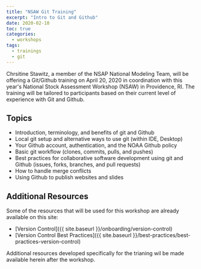 ```yaml
---
title: "NSAW Git Training"
excerpt: "Intro to Git and Github"
date: 2020-02-10
toc: true
categories:
  - workshops
tags:
  - trainings
  - git
---
```



Chrsitine Stawitz, a member of the NSAP National Modeling Team, will be offering a Git/Github training on April 20, 2020 in coordination with this year's National Stock Assessment Workshop (NSAW) in Providence, RI. The training will be tailored to participants based on their current level of experience with Git and Github.

## Topics

- Introduction, terminology, and benefits of git and Github
- Local git setup and alternative ways to use git (within IDE, Desktop)
- Your Github account, authentication, and the NOAA Github policy
- Basic git workflow (clones, commits, pulls, and pushes)
- Best practices for collaborative software development using git and Github (issues, forks, branches, and pull requests)
- How to handle merge conflicts
- Using Github to publish websites and slides

## Additional Resources

Some of the resources that will be used for this workshop are already available on this site:

- [Version Control]({{ site.baseurl }}/onboarding/version-control)
- [Version Control Best Practices]({{ site.baseurl }}/best-practices/best-practices-version-control)

Additional resources developed specifically for the trianing wil be made available herein after the workshop.
